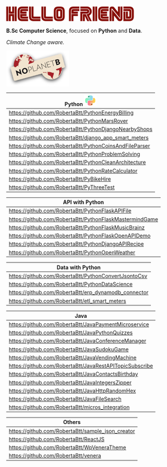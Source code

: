 
![HelloFriendMrRobot](MrRobot.png)



**B.Sc Computer Science**, focused on **Python** and **Data**.
 

_Climate Change aware._

![Logo_No_planetB](Logo_No_planet.png)

Python ![](Python.png)|
------------- |
https://github.com/RobertaBtt/PythonEnergyBilling |
https://github.com/RobertaBtt/PythonMarsRover |
https://github.com/RobertaBtt/PythonDjangoNearbyShops |
https://github.com/RobertaBtt/django_app_smart_meters |
https://github.com/RobertaBtt/PythonCoinsAndFileParser |
https://github.com/RobertaBtt/PythonProblemSolving |
https://github.com/RobertaBtt/PythonCleanArchitecture |
https://github.com/RobertaBtt/PythonRateCalculator |
https://github.com/RobertaBtt/PyBikeHire |
https://github.com/RobertaBtt/PyThreeTest |


API with Python |
------------- |
https://github.com/RobertaBtt/PythonFlaskAPIFile |
https://github.com/RobertaBtt/PythonFlaskMastermindGame |
https://github.com/RobertaBtt/PythonFlaskMusicBrainz |
https://github.com/RobertaBtt/PythonFlaskOpenAPIDemo |
https://github.com/RobertaBtt/PythonDjangoAPIRecipe |
https://github.com/RobertaBtt/PythonOpenWeather |

Data with Python |
------------- |
https://github.com/RobertaBtt/PythonConvertJsontoCsv |
https://github.com/RobertaBtt/PythonDataScience |
https://github.com/RobertaBtt/erp_dynamodb_connector |
https://github.com/RobertaBtt/etl_smart_meters |


Java |
------------- |
https://github.com/RobertaBtt/JavaPaymentMicroservice |
https://github.com/RobertaBtt/JavaPythonQuizzes |
https://github.com/RobertaBtt/JavaConferenceManager |
https://github.com/RobertaBtt/JavaSudokuGame |
https://github.com/RobertaBtt/JavaVendingMachine |
https://github.com/RobertaBtt/JavaRestAPITopicSubscribe |
https://github.com/RobertaBtt/JavaContactsBirthday |
https://github.com/RobertaBtt/JavaIntegersZipper |
https://github.com/RobertaBtt/JavaHttpRandomHex |
https://github.com/RobertaBtt/JavaFileSearch |
https://github.com/RobertaBtt/micros_integration |



Others |
------------- |
https://github.com/RobertaBtt/sample_json_creator |
https://github.com/RobertaBtt/ReactJS |
https://github.com/RobertaBtt/WpVeneraTheme |
https://github.com/RobertaBtt/venera |

